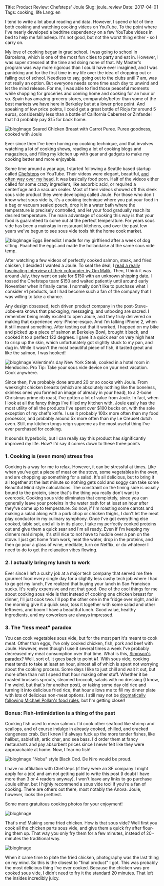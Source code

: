 Title: Product Review: Chefsteps' Joule
Slug: joule_review
Date: 2017-04-01
Tags: cooking, life
Lang: en

I tend to write a lot about reading and data. However, I spend *a lot* of time both cooking and watching cooking videos on YouTube. To the point where I've nearly developed a bedtime dependency on a few YouTube videos in bed to help me fall asleep. It's not good, but not the worst thing either - so I carry on.

My love of cooking began in grad school. I was going to school in Barcelona, which is one of the most fun cities to party and eat in. However, I was super stressed at the time and doing none of that. My Master's program was way more rigorous than I could have ever imagined, and I was panicking and for the first time in my life over the idea of dropping out or failing out of school. Needless to say, going out to the clubs until 7 am, was not really an option. But everyone needs some time each day to unwind and let the mind release. For me, I was able to find those peaceful moments while shopping for groceries and coming home and cooking for an hour or so. Spain has amazing grocery stores, comparable/better than some of the best markets we have here in Berkeley but at a lower price point. And speaking of low price points, I could get a great bottle of Rioja for around 5 euros, considerably less than a bottle of California Cabernet or Zinfandel that I'd probably pay $15 for back home.

![blogImage](https://cloud.githubusercontent.com/assets/1427277/23641983/a611536c-02ac-11e7-894c-45f1d03f1064.jpg)
<span class="caption">Seared Chicken Breast with Carrot Puree. Puree goodness, cooked with Joule</span>

Ever since then I've been honing my cooking technique, and that involves watching a lot of cooking shows, reading a lot of cooking blogs and magazines, and filling my kitchen up with gear and gadgets to make my cooking better and more enjoyable.

Some time around a year ago, I started following a Seattle based startup called [Chefsteps](https://www.chefsteps.com/) on YouTube. Their videos were elegant, beautiful, [and often way over my head](https://www.youtube.com/watch?v=gqXjCFNX6HQ). It was basically food porn. Half of the videos either called for some crazy ingredient, like ascorbic acid, or required a centerfuge and a vacuum sealer. Most of their videos showed off this sleek sous vide product they were developing called Joule. For those who don't know what sous vide is, it's a cooking technique where you put your food in a bag or vacuum sealed pouch, drop it in a water bath where the temperature is precisely controlled, and let your food gradually reach its desired temperature. The main advantage of cooking this way is that your food is guaranteed to come out at the perfect temperature. For years sous vide has been a mainstay in restaurant kitchens, and over the past few years we've begun to see sous vide tools hit the home cook market.

![blogImage](https://cloud.githubusercontent.com/assets/1427277/23641987/a9a3e184-02ac-11e7-9d36-8ba5cda32b45.png)
<span class="caption">Eggs Benedict I made for my girlfriend after a week of dog sitting. Poached the eggs and made the hollandaise at the same sous vide temp.</span>

After watching a few videos of perfectly cooked salmon, steak, and fried chicken, I decided I wanted a Joule. To seal the deal, I [read a really fascinating interview of their cofounder by Om Malik](https://pi.co/chris-young/). Then, I think it was around July, they went on sale for $150 with an unknown shipping date. I tossed the Chefsteps team $150 and waited patiently until around early November when it finally came. I normally don't like to purchase what I consider v1 products, but I had become such a fan of the company that I was willing to take a chance.

Any design obsessed, tech driven product company in the post-Steve-Jobs-era knows that packaging, messaging, and unboxing are sacred. I remember being really excited to open Joule, and they truly delivered on making that experience very iPhone-esque. And I'm talking iPhone 2, when it still meant something. After testing out that it worked, I hopped on my bike and picked up a piece of salmon at Berkeley Bowl, brought it back, and cooked it to a perfect 122 degrees. I gave it a quick sear on very high heat to crisp up the skin, which unfortunately got slightly stuck to my pan, and dug in. While it wasn't the most beautiful piece of fish, it tasted great and like the salmon, I was hooked!

![blogImage](https://cloud.githubusercontent.com/assets/1427277/23887338/72c28af2-083e-11e7-8e3b-5ceec1065980.JPG)
<span class="caption">Valentine's day New York Steak, cooked in a hotel room in Mendocino. Pro Tip: Take your sous vide device on your next vacation. Cook anywhere.</span>

Since then, I've probably done around 20 or so cooks with Joule. From weeknight chicken breasts (which are absolutely nothing like the boneless, skinless ones you formed an image of already in your head), to a 2-bone Christmas prime rib roast, I've gotten a lot of value from Joule. In fact, when I look at all the fancy things I've filled my kitchen with, Joule easily has the most utility of all the products I've spent over $100 bucks on, with the sole exception of my chef's knife. I use it probably 100x more often than my food processor, and probably around 5x more often than my Le Creuset dutch oven. Still, my kitchen tongs reign supreme as the most useful thing I've ever purchased for cooking.

It sounds hyperbolic, but I can really say this product has significantly improved my life. How? I'd say it comes down to these three points

### 1. Cooking is (even more) stress free
Cooking is a way for me to relax. However, it can be stressful at times. Like when you've got a piece of meat on the stove, some vegetables in the oven, and are chopping up something for a salad. It's all delicious, but to bring it all together at the last minute so nothing gets cold and soggy can take some Beautiful Mind style calculations. The constraint on the timing side is usually bound to the protein, since that's the thing you really don't want to overcook. Cooking sous vide eliminates that completely, since you can generally leave your proteins in the water bath for at least an hour after they've come up to temperature. So now, if I'm roasting some carrots and making a salad along with a pork chop or chicken thighs, I don't let the meat play conductor in my culinary symphony. Once I've got everything else cooked, table set, and all is in its place, I take my perfectly cooked proteins out and give them a quick sear and I'm all ready. Even if I'm keeping my dinners real simple, it's still nice to not have to huddle over a pan on the stove. I just get home from work, heat the water, drop in the proteins, and then go pour a glass of wine, meditate, turn on Netflix, or do whatever I need to do to get the relaxation vibes flowing.

### 2. I actually bring my lunch to work
Ever since I left a cushy job at a major tech company that served me free gourmet food every single day for a slightly less cushy tech job where I had to go get my lunch, I've realized that buying your lunch in San Francisco sucks. It's really expensive and not that good. One of the cool things for me about cooking sous vide is that instead of cooking one chicken breast for dinner, I'll just cook two. I'll pop the other one in the fridge over night, and in the morning give it a quick sear, toss it together with some salad and other leftovers, and boom I have a beautiful lunch. Good value, healthy ingredients, and my coworkers are always impressed.

### 3. The "less meat" paradox
You can cook vegetables sous vide, but for the most part it's meant to cook meat. Other than eggs, I've only cooked chicken, fish, pork and beef with Joule. However, even though I use it several times a week I've probably decreased my meat consumption over that time. What is this, [Simpson's paradox](https://en.wikipedia.org/wiki/Simpson's_paradox)? Well, sort of. It goes back to point #1. With sous vide, cooking meat tends to take at least an hour, almost all of which is spent not worrying about the cooking process. Some days I like to just chill and wait it out, but more often than not I spend that hour making other stuff. Whether it be roasted brussels sprouts, steamed broccoli, salads with no dressing (I know, I'm weird, but that's for another post), or taking some day old rice and turning it into delicious fried rice, that hour allows me to fill my dinner plate with lots of delicious non-meat options. I still may not be [dogmatically following Michael Pollan's food rules](http://michaelpollan.com/reviews/how-to-eat/), but I'm getting closer!

### Bonus: Fish-intimidation is a thing of the past
Cooking fish used to mean salmon. I'd cook other seafood like shrimp and scallops, and of course indulge in already cooked, chilled, and cracked dungeness crab. But I knew I'd always fuck up the more tender fishes, like halibut, sablefish, artic char, and sea bass. I'd order them at fancy restaurants and pay absorbent prices since I never felt like they were approachable at home. Now, I fear no fish!

![blogImage](https://cloud.githubusercontent.com/assets/1427277/23887371/be8638f8-083e-11e7-94be-cff29af59121.jpg)
<span class="caption">"Nobu" style Black Cod. De Niro would be proud.</span>

I have no affiliation with Chefsteps (if they were an SF company I might apply for a job) and am not getting paid to write this post (I doubt I have more than 3 or 4 readers anyway). I won't leave any links to go purchase Joule either, but I highly recommend a sous vide tool if you're a fan of cooking. There are others out there, most notably the Anova. Joule, however, looks the prettiest.

Some more gratuitous cooking photos for your enjoyment!

![blogImage](https://cloud.githubusercontent.com/assets/1427277/23643835/f9638bd2-02b8-11e7-9308-819ec70e52c7.jpg)

That's me! Making some fried chicken. How is that sous vide? Well first you cook all the chicken parts sous vide, and give them a quick fry after flour-ing them up. That way you only fry them for a few minutes, instead of 20+ minutes the traditional way.

![blogImage](https://cloud.githubusercontent.com/assets/1427277/23643834/f962afe6-02b8-11e7-84ec-9a23ba8dd0fb.jpg)

When it came time to plate the fried chicken, photography was the last thing on my mind. So this is the closest to "final product" I got. This was probably the most delicious thing I've ever cooked. Because the chicken was pre cooked sous vide, I didn't need to fry it the standard 20 minutes. That left the insides incredibly juicy.
